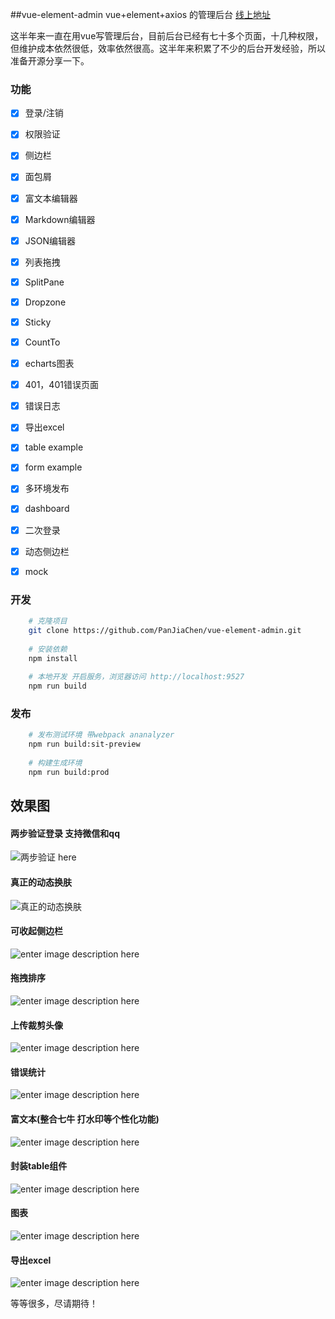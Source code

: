 ##vue-element-admin
vue+element+axios 的管理后台 [线上地址](http://panjiachen.github.io/vue-element-admin)

这半年来一直在用vue写管理后台，目前后台已经有七十多个页面，十几种权限，但维护成本依然很低，效率依然很高。这半年来积累了不少的后台开发经验，所以准备开源分享一下。

### 功能
- [x] 登录/注销
- [x] 权限验证
- [x] 侧边栏
- [x] 面包屑
- [x] 富文本编辑器
- [x] Markdown编辑器
- [x] JSON编辑器
- [x] 列表拖拽
- [x] SplitPane
- [x] Dropzone
- [x] Sticky
- [x] CountTo
- [x] echarts图表
- [x] 401，401错误页面
- [x] 错误日志
- [x] 导出excel
- [x] table example
- [x] form example
- [x] 多环境发布
- [x] dashboard
- [x] 二次登录
- [x] 动态侧边栏
- [x] mock


### 开发
```bash
    # 克隆项目
    git clone https://github.com/PanJiaChen/vue-element-admin.git   
    
    # 安装依赖
    npm install
    
    # 本地开发 开启服务，浏览器访问 http://localhost:9527
    npm run build
```
### 发布
```bash
    # 发布测试环境 带webpack ananalyzer
    npm run build:sit-preview
    
    # 构建生成环境
    npm run build:prod
```

## 效果图

#### 两步验证登录 支持微信和qq

![两步验证 here](https://github.com/PanJiaChen/vue-element-admin/blob/master/gifs/2login.gif)

#### 真正的动态换肤

![真正的动态换肤](https://github.com/PanJiaChen/vue-element-admin/blob/master/gifs/theme.gif)<br />



#### 可收起侧边栏

![enter image description here](https://github.com/PanJiaChen/vue-element-admin/blob/master/gifs/leftmenu.gif)

#### 拖拽排序

![enter image description here](https://github.com/PanJiaChen/vue-element-admin/blob/master/gifs/order.gif)



#### 上传裁剪头像

![enter image description here](https://github.com/PanJiaChen/vue-element-admin/blob/master/gifs/uploadAvatar.gif)



#### 错误统计

![enter image description here](https://github.com/PanJiaChen/vue-element-admin/blob/master/gifs/errorlog.gif)

#### 富文本(整合七牛 打水印等个性化功能)

![enter image description here](https://github.com/PanJiaChen/vue-element-admin/blob/master/gifs/editor.gif)

#### 封装table组件

![enter image description here](https://github.com/PanJiaChen/vue-element-admin/blob/master/gifs/table.gif)

#### 图表

![enter image description here](https://github.com/PanJiaChen/vue-element-admin/blob/master/gifs/echarts.gif)

#### 导出excel

![enter image description here](https://github.com/PanJiaChen/vue-element-admin/blob/master/gifs/excel.png)

等等很多，尽请期待！
